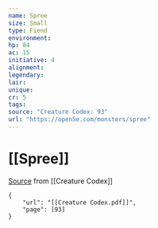 ```yaml
---
name: Spree
size: Small
type: Fiend
environment: 
hp: 84
ac: 15
initiative: 4
alignment: 
legendary: 
lair: 
unique: 
cr: 5
tags: 
source: "Creature Codex: 93"
url: "https://open5e.com/monsters/spree"
---
```

# [[Spree]]

[Source](zotero://open-pdf/library/items/NTNKJRHG?page=93) from [[Creature Codex]]

```pdf
{
	"url": "[[Creature Codex.pdf]]",
	"page": [93]
}
```

